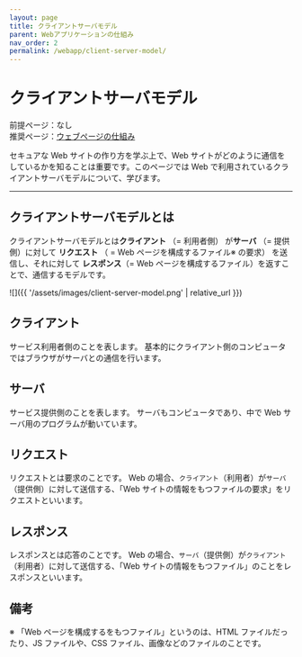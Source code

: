 ```yaml
---
layout: page
title: クライアントサーバモデル
parent: Webアプリケーションの仕組み
nav_order: 2
permalink: /webapp/client-server-model/
---
```


# クライアントサーバモデル

前提ページ：なし  
推奨ページ：[ウェブページの仕組み](../webpage/)

セキュアな Web サイトの作り方を学ぶ上で、Web サイトがどのように通信をしているかを知ることは重要です。このページでは Web で利用されているクライアントサーバモデルについて、学びます。

---

## クライアントサーバモデルとは

クライアントサーバモデルとは**クライアント** （= 利用者側） が**サーバ** （= 提供側）に対して **リクエスト** （ = Web ページを構成するファイル※ の要求） を送信し、それに対して **レスポンス**（= Web ページを構成するファイル）を返すことで、通信するモデルです。

![]({{ '/assets/images/client-server-model.png' | relative_url }})

## クライアント

サービス利用者側のことを表します。
基本的にクライアント側のコンピュータではブラウザがサーバとの通信を行います。

## サーバ

サービス提供側のことを表します。
サーバもコンピュータであり、中で Web サーバ用のプログラムが動いています。

## リクエスト

リクエストとは要求のことです。
Web の場合、`クライアント`（利用者）が`サーバ`（提供側）に対して送信する、「Web サイトの情報をもつファイルの要求」をリクエストといいます。

## レスポンス

レスポンスとは応答のことです。
Web の場合、`サーバ`（提供側）が`クライアント`（利用者）に対して送信する、「Web サイトの情報をもつファイル」のことをレスポンスといいます。

## 備考

※ 「Web ページを構成するをもつファイル」というのは、HTML ファイルだったり、JS ファイルや、CSS ファイル、画像などのファイルのことです。
